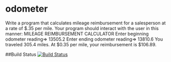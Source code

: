 # odometer
Write a program that calculates mileage reimbursement for a salesperson at a rate of $.35 per mile. Your program should interact with the user in this manner: MILEAGE REIMBURSEMENT CALCULATOR Enter beginning odometer reading=> 13505.2 Enter ending odometer reading=> 13810.6 You traveled 305.4 miles. At $0.35 per mile, your reimbursement is $106.89.


##Build Status
[![Build Status](https://travis-ci.com/veerp7794/odometer.svg?branch=master)](https://travis-ci.com/veerp7794/odometer)
